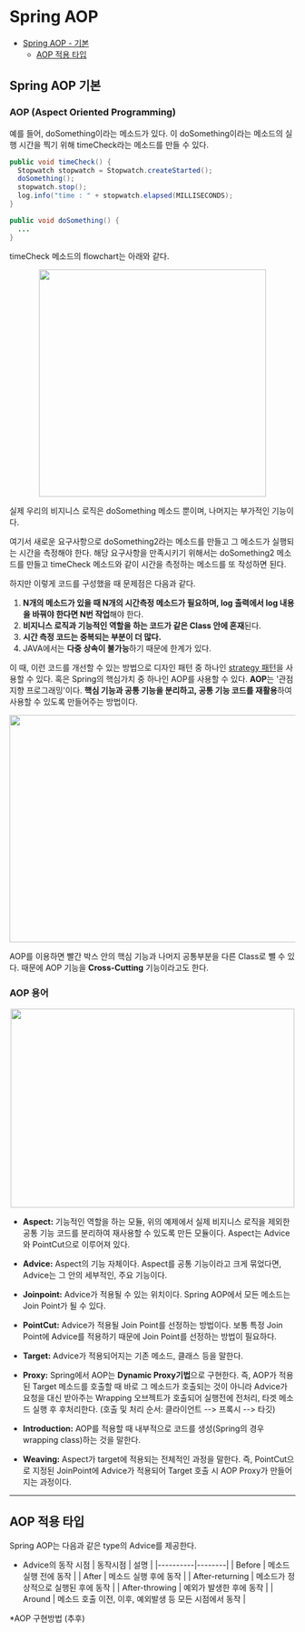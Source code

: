 # Spring AOP

* [Spring AOP - 기본](#Spring-AOP-기본)
  * [AOP 적용 타입](#AOP-적용-타입)

## Spring AOP 기본

### AOP (Aspect Oriented Programming)

예를 들어, doSomething이라는 메소드가 있다. 이 doSomething이라는 메소드의 실행 시간을 찍기 위해 timeCheck라는 메소드를 만들 수 있다.
``` java
public void timeCheck() {
  Stopwatch stopwatch = Stopwatch.createStarted();
  doSomething();
  stopwatch.stop();
  log.info("time : " + stopwatch.elapsed(MILLISECONDS);
}

public void doSomething() {
  ...
}
```

timeCheck 메소드의 flowchart는 아래와 같다.

<p align="center">
  <img src="https://img1.daumcdn.net/thumb/R1280x0/?scode=mtistory2&fname=https%3A%2F%2Fblog.kakaocdn.net%2Fdn%2FZ1mvK%2FbtqE01yTQyo%2FajxKAJMMKmUZCa71mtfqxK%2Fimg.png" height="400" width="400">
</p>

실제 우리의 비지니스 로직은 doSomething 메소드 뿐이며, 나머지는 부가적인 기능이다.

여기서 새로운 요구사항으로 doSomething2라는 메소드를 만들고 그 메소드가 실행되는 시간을 측정해야 한다.
해당 요구사항을 만족시키기 위해서는 doSomething2 메소드를 만들고 timeCheck 메소드와 같이 시간을 측정하는 메소드를 또 작성하면 된다. 

하지만 이렇게 코드를 구성했을 때 문제점은 다음과 같다.

1. **N개의 메소드가 있을 때 N개의 시간측정 메소드가 필요하며, log 출력에서 log 내용을 바꿔야 한다면 N번 작업**해야 한다.
2. **비지니스 로직과 기능적인 역할을 하는 코드가 같은 Class 안에 혼재**된다.
3. **시간 측정 코드는 중복되는 부분이 더 많다.**
4. JAVA에서는 **다중 상속이 불가능**하기 때문에 한계가 있다.

이 때, 이런 코드를 개선할 수 있는 방법으로 디자인 패턴 중 하나인 [strategy 패턴](https://victorydntmd.tistory.com/292)을 사용할 수 있다. 
혹은 Spring의 핵심가치 중 하나인 AOP를 사용할 수 있다.
**AOP**는 '관점지향 프로그래밍'이다. **핵심 기능과 공통 기능을 분리하고, 공통 기능 코드를 재활용**하여 사용할 수 있도록 만들어주는 방법이다.

<p align="center">
  <img src="https://img1.daumcdn.net/thumb/R1280x0/?scode=mtistory2&fname=https%3A%2F%2Fblog.kakaocdn.net%2Fdn%2Fbk6rsC%2FbtqE0ldZZzE%2FdtPP9ODdVlks606vpFsj01%2Fimg.png" height="400" width="600">
</p>

AOP를 이용하면 빨간 박스 안의 핵심 기능과 나머지 공통부분을 다른 Class로 뺄 수 있다. 때문에 AOP 기능을 **Cross-Cutting** 기능이라고도 한다.

### AOP 용어

<p align="center">
  <img src="https://img1.daumcdn.net/thumb/R1280x0/?scode=mtistory2&fname=https%3A%2F%2Fblog.kakaocdn.net%2Fdn%2FpfN5M%2FbtqE0lZkKfa%2FF6PvfwluAhiRRAs94EF0v0%2Fimg.png" height="350" width="500">
</p>

- **Aspect:** 기능적인 역할을 하는 모듈, 위의 예제에서 실제 비지니스 로직을 제외한 공통 기능 코드를 분리하여 재사용할 수 있도록 만든 모듈이다. Aspect는 Advice와 PointCut으로 이루어져 있다.

- **Advice:** Aspect의 기능 자체이다. Aspect를 공통 기능이라고 크게 묶었다면, Advice는 그 안의 세부적인, 주요 기능이다.

- **Joinpoint:** Advice가 적용될 수 있는 위치이다. Spring AOP에서 모든 메소드는 Join Point가 될 수 있다.

- **PointCut:** Advice가 적용될 Join Point를 선정하는 방법이다. 보통 특정 Join Point에 Advice를 적용하기 때문에 Join Point를 선정하는 방법이 필요하다.

- **Target:** Advice가 적용되어지는 기존 메소드, 클래스 등을 말한다.

- **Proxy:** Spring에서 AOP는 **Dynamic Proxy기법**으로 구현한다. 즉, AOP가 적용된 Target 메소드를 호출할 때 바로 그 메소드가 호출되는 것이 아니라 Advice가 
요청을 대신 받아주는 Wrapping 오브젝트가 호출되어 실행전에 전처리, 타겟 메소드 실행 후 후처리한다. (호출 및 처리 순서: 클라이언트 --> 프록시 --> 타깃)

- **Introduction:** AOP를 적용할 때 내부적으로 코드를 생성(Spring의 경우 wrapping class)하는 것을 말한다.

- **Weaving:** Aspect가 target에 적용되는 전체적인 과정을 말한다. 즉, PointCut으로 지정된 JoinPoint에 Advice가 적용되어 Target 호출 시 AOP Proxy가 만들어지는 과정이다.

---

## AOP 적용 타입

Spring AOP는 다음과 같은 type의 Advice를 제공한다.

- Advice의 동작 시점
| 동작시점 | 설명 |
|----------|--------|
| Before | 메소드 실행 전에 동작 |
| After | 메소드 실행 후에 동작 |
| After-returning | 메소드가 정상적으로 실행된 후에 동작 |
| After-throwing | 예외가 발생한 후에 동작 |
| Around | 메소드 호출 이전, 이후, 예외발생 등 모든 시점에서 동작 |

*AOP 구현방법 (추후)

